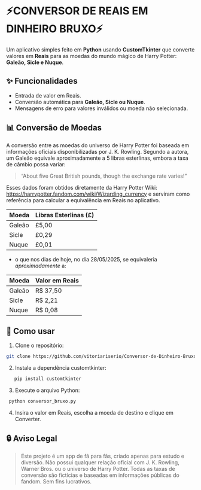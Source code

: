 # ⚡CONVERSOR DE REAIS EM DINHEIRO BRUXO⚡

Um aplicativo simples feito em **Python** usando **CustomTkinter** que converte valores em **Reais** para as moedas do mundo mágico de Harry Potter: **Galeão, Sicle e Nuque**. 

## ✨ Funcionalidades 
- Entrada de valor em Reais.
- Conversão automática para **Galeão, Sicle ou Nuque**.
- Mensagens de erro para valores inválidos ou moeda não selecionada.

## 📊 Conversão de Moedas

A conversão entre as moedas do universo de Harry Potter foi baseada em informações oficiais disponibilizadas por J. K. Rowling. Segundo a autora, um Galeão equivale aproximadamente a 5 libras esterlinas, embora a taxa de câmbio possa variar:

>“About five Great British pounds, though the exchange rate varies!”

Esses dados foram obtidos diretamente da Harry Potter Wiki: https://harrypotter.fandom.com/wiki/Wizarding_currency
 e serviram como referência para calcular a equivalência em Reais no aplicativo.


| Moeda   |  Libras Esterlinas (£)|
|---------|-----------------------|
| Galeão  |    	£5,00           |
| Sicle   |       £0,29           |
| Nuque   |       £0,01           |

- o que nos dias de hoje, no dia 28/05/2025, se equivaleria *aproximadamente* a:

| Moeda   | Valor em Reais |
|---------|----------------|
| Galeão  | R$ 37,50       |
| Sicle   | R$ 2,21        |
| Nuque   | R$ 0,08        |

## 🚀 Como usar

1. Clone o repositório:
```bash
git clone https://github.com/vitoriariserio/Conversor-de-Dinheiro-Bruxo-para-Reais
```
2. Instale a dependência customtkinter:
```bash
   pip install customtkinter
```
3. Execute o arquivo Python:
```bash
 python conversor_bruxo.py
```
4. Insira o valor em Reais, escolha a moeda de destino e clique em Converter.

## 🔒 Aviso Legal
>Este projeto é um app de fã para fãs, criado apenas para estudo e diversão.
Não possui qualquer relação oficial com J. K. Rowling, Warner Bros. ou o universo de Harry Potter.
Todas as taxas de conversão são fictícias e baseadas em informações públicas do fandom.
Sem fins lucrativos.
